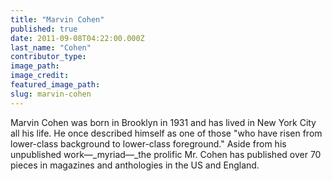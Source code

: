 ```yaml
---
title: "Marvin Cohen"
published: true
date: 2011-09-08T04:22:00.000Z
last_name: "Cohen"
contributor_type:
image_path:
image_credit:
featured_image_path:
slug: marvin-cohen
---
```


Marvin Cohen was born in Brooklyn in 1931 and has lived in New York City all his life. He once described himself as one of those "who have risen from lower-class background to lower-class foreground." Aside from his unpublished work—_myriad—_the prolific Mr. Cohen has published over 70 pieces in magazines and anthologies in the US and England.

